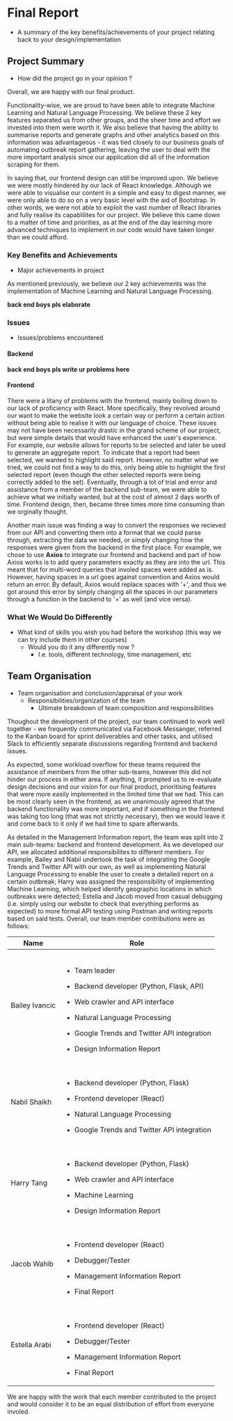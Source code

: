 # Final Report #

* A summary of the key benefits/achievements of your project relating back to your
design/implementation


## Project Summary 
 * How did the project go in your opinion ?
 
Overall, we are happy with our final product.

Functionality-wise, we are proud to have been able to integrate Machine Learning and Natural Language Processing. We believe these 2 key features separated us from other groups, and the sheer time and effort we invested into them were worth it. We also believe that having the ability to summarise reports and generate graphs and other analytics based on this information was advantageous - it was tied closely to our business goals of automating outbreak report gathering, leaving the user to deal with the more important analysis since our application did all of the information scraping for them.

In saying that, our frontend design can still be improved upon. We believe we were mostly hindered by our lack of React knowledge. Although we were able to visualise our content in a simple and easy to digest manner, we were only able to do so on a very basic level with the aid of Bootstrap. In other words, we were not able to exploit the vast number of React libraries and fully realise its capablilites for our project. We believe this came down to a matter of time and priorities, as at the end of the day learning more advanced techniques to implement in our code would have taken longer than we could afford.
    
      
### Key Benefits and Achievements 
* Major achievements in project

As mentioned previously, we believe our 2 key achievements was the implementation of Machine Learning and Natural Language Processing.

**back end boys pls elaborate**


### Issues
* Issues/problems encountered

#### Backend
**back end boys pls write ur problems here**


#### Frontend
There were a litany of problems with the frontend, mainly boiling down to our lack of proficiency with React. More specifically, they revolved around our want to make the website look a certain way or perform a certain action without being able to realise it with our language of choice. These issues may not have been necessarily drastic in the grand scheme of our project, but were simple details that would have enhanced the user's experience. For example, our website allows for reports to be selected and later be used to generate an aggregate report. To indicate that a report had been selected, we wanted to highlight said report. However, no matter what we tried, we could not find a way to do this, only being able to highlight the first selected report (even though the other selected reports were being correctly added to the set). Eventually, through a lot of trial and error and assistance from a member of the backend sub-team, we were able to achieve what we initially wanted, but at the cost of almost 2 days worth of time. Frontend design, then, became three times more time consuming than we orginally thought.

Another main issue was finding a way to convert the responses we recieved from our API and converting them into a format that we could parse through, extracting the data we needed, or simply changing how the responses were given from the backend in the first place. For example, we chose to use **Axios** to integrate our frontend and backend and part of how Axios works is to add query parameters exactly as they are into the url. This meant that for multi-word queries that involed spaces were added as is. However, having spaces in a url goes against convention and Axios would return an error. By default, Axios would replace spaces with '+', and thus we got around this error by simply changing all the spaces in our parameters through a function in the backend to '+' as well (and vice versa).


### What We Would Do Differently
* What kind of skills you wish you had before the workshop (this way we can try include them in other courses)
    * Would you do it any differently now ?
      * I.e. tools, different technology, time management, etc
      

## Team Organisation

* Team organisation and conclusion/appraisal of your work
  * Responsibilities/organization of the team
    * Ultimate breakdown of team composition and responsibilities

Thoughout the development of the project, our team continued to work well together - we frequently communicated via Facebook Messanger, referred to the Kanban board for sprint deliverables and other tasks, and utilised Slack to efficiently separate discussions regarding frontend and backend issues.

As expected, some workload overflow for these teams required the assistance of members from the other sub-teams, however this did not hinder our process in either area. If anything, it prompted us to re-evaluate design decisions and our vision for our final product, prioritising features that were more easily implemented in the limited time that we had. This can be most clearly seen in the frontend, as we unanimously agreed that the backend functionality was more important, and if something in the frontend was taking too long (that was not strictly necessary), then we would leave it and come back to it only if we had time to spare afterwards.

As detailed in the Management Information report, the team was split into 2 main sub-teams: backend and frontend development. As we developed our API, we allocated additional responsibilites to different members. For example, Bailey and Nabil undertook the task of integrating the Google Trends and Twitter API with our own, as well as implementing Natural Language Processing to enable the user to create a detailed report on a certain outbreak; Harry was assigned the responsibility of implementing Machine Learning, which helped identify geographic locations in which outbreaks were detected; Estella and Jacob moved from casual debugging (i.e. simply using our website to check that everything performs as expected) to more formal API testing using Postman and writing reports based on said tests. Overall, our team member contributions were as follows:

|Name|Role|
|----|----------------|
|Bailey Ivancic|<br><ul><li>Team leader</li></ul><ul><li>Backend developer (Python, Flask, API)</li></ul><ul><li>Web crawler and API interface</li></ul><ul><li>Natural Language Processing</li></ul><ul><li>Google Trends and Twitter API integration</li></ul><ul><li>Design Information Report</li></ul>|
|Nabil Shaikh|<br><ul><li>Backend developer (Python, Flask)</li></ul><ul><li>Frontend developer (React)</ul></li><ul><li>Natural Language Processing</li></ul><ul><li>Google Trends and Twitter API integration</li></ul>|
|Harry Tang|<br><ul><li>Backend developer (Python, Flask)</li></ul><ul><li>Web crawler and API interface</ul></li><ul><li>Machine Learning</li></ul><ul><li>Design Information Report</li></ul>|
|Jacob Wahib|<br><ul><li>Frontend developer (React)</li></ul><ul><li>Debugger/Tester</li></ul><ul><li>Management Information Report</li></ul><ul><li>Final Report</li></ul>|
|Estella Arabi|<br><ul><li>Frontend developer (React)</li></ul><ul><li>Debugger/Tester</li></ul><ul><li>Management Information Report</li></ul><ul><li>Final Report</li></ul>|

We are happy with the work that each member contributed to the project and would consider it to be an equal distribution of effort from everyone involed.
